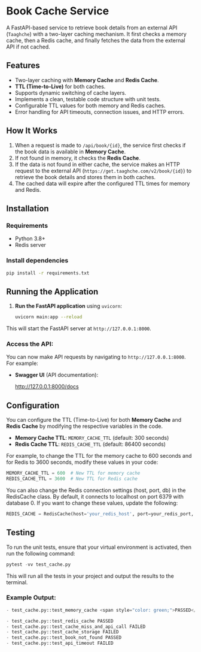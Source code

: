 # Book Cache Service

A FastAPI-based service to retrieve book details from an external API (`Taaghche`) with a two-layer caching mechanism. It first checks a memory cache, then a Redis cache, and finally fetches the data from the external API if not cached.

## Features
- Two-layer caching with **Memory Cache** and **Redis Cache**.
- **TTL (Time-to-Live)** for both caches.
- Supports dynamic switching of cache layers.
- Implements a clean, testable code structure with unit tests.
- Configurable TTL values for both memory and Redis caches.
- Error handling for API timeouts, connection issues, and HTTP errors.

## How It Works

1. When a request is made to `/api/book/{id}`, the service first checks if the book data is available in **Memory Cache**.
2. If not found in memory, it checks the **Redis Cache**.
3. If the data is not found in either cache, the service makes an HTTP request to the external API (`https://get.taaghche.com/v2/book/{id}`) to retrieve the book details and stores them in both caches.
4. The cached data will expire after the configured TTL times for memory and Redis.

## Installation

### Requirements
- Python 3.8+
- Redis server

### Install dependencies
```bash
pip install -r requirements.txt
```

## Running the Application

1. **Run the FastAPI application** using `uvicorn`:

   ```bash
   uvicorn main:app --reload
   ```

This will start the FastAPI server at `http://127.0.0.1:8000`.

### Access the API:

You can now make API requests by navigating to `http://127.0.0.1:8000`. For example:

- **Swagger UI** (API documentation):
  
  http://127.0.0.1:8000/docs

## Configuration

You can configure the TTL (Time-to-Live) for both **Memory Cache** and **Redis Cache** by modifying the respective variables in the code.

- **Memory Cache TTL**: `MEMORY_CACHE_TTL` (default: 300 seconds)
- **Redis Cache TTL**: `REDIS_CACHE_TTL` (default: 86400 seconds)

For example, to change the TTL for the memory cache to 600 seconds and for Redis to 3600 seconds, modify these values in your code:

```python
MEMORY_CACHE_TTL = 600  # New TTL for memory cache
REDIS_CACHE_TTL = 3600  # New TTL for Redis cache
```

You can also change the Redis connection settings (host, port, db) in the RedisCache class. By default, it connects to localhost on port 6379 with database 0. If you want to change these values, update the following:

```python
REDIS_CACHE = RedisCache(host='your_redis_host', port=your_redis_port, db=your_redis_db, ttl=REDIS_CACHE_TTL)
```
## Testing

To run the unit tests, ensure that your virtual environment is activated, then run the following command:
```python
pytest -vv test_cache.py
```
This will run all the tests in your project and output the results to the terminal.
### Example Output:
                                                                                                                                 
```python
- test_cache.py::test_memory_cache <span style="color: green;">PASSED</span>

- test_cache.py::test_redis_cache PASSED           
- test_cache.py::test_cache_miss_and_api_call FAILED
- test_cache.py::test_cache_storage FAILED     
- test_cache.py::test_book_not_found PASSED   
- test_cache.py::test_api_timeout FAILED
```  

